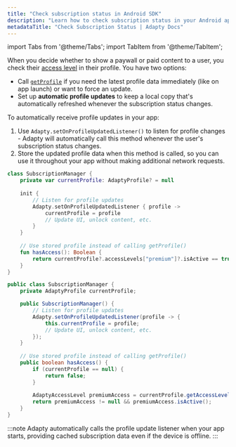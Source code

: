 ```yaml
---
title: "Check subscription status in Android SDK"
description: "Learn how to check subscription status in your Android app with Adapty."
metadataTitle: "Check Subscription Status | Adapty Docs"
---
```


import Tabs from '@theme/Tabs';
import TabItem from '@theme/TabItem';

When you decide whether to show a paywall or paid content to a user, you check their [access level](access-level.md) in their profile. You have two options:

- Call [`getProfile`](android-identifying-users.md) if you need the latest profile data immediately (like on app launch) or want to force an update.
- Set up **automatic profile updates** to keep a local copy that's automatically refreshed whenever the subscription status changes.

To automatically receive profile updates in your app:

1. Use `Adapty.setOnProfileUpdatedListener()` to listen for profile changes - Adapty will automatically call this method whenever the user's subscription status changes.
2. Store the updated profile data when this method is called, so you can use it throughout your app without making additional network requests.

<Tabs groupId="current-os" queryString>

<TabItem value="kotlin" label="Kotlin" default>

```kotlin
class SubscriptionManager {
    private var currentProfile: AdaptyProfile? = null
    
    init {
        // Listen for profile updates
        Adapty.setOnProfileUpdatedListener { profile ->
            currentProfile = profile
            // Update UI, unlock content, etc.
        }
    }
    
    // Use stored profile instead of calling getProfile()
    fun hasAccess(): Boolean {
        return currentProfile?.accessLevels["premium"]?.isActive == true
    }
}
```

</TabItem>

<TabItem value="java" label="Java" default>

```java showLineNumbers
public class SubscriptionManager {
    private AdaptyProfile currentProfile;

    public SubscriptionManager() {
        // Listen for profile updates
        Adapty.setOnProfileUpdatedListener(profile -> {
            this.currentProfile = profile;
            // Update UI, unlock content, etc.
        });
    }
    
    // Use stored profile instead of calling getProfile()
    public boolean hasAccess() {
        if (currentProfile == null) {
            return false;
        }
        
        AdaptyAccessLevel premiumAccess = currentProfile.getAccessLevels().get("premium");
        return premiumAccess != null && premiumAccess.isActive();
    }
}
```
</TabItem>
</Tabs>

:::note
Adapty automatically calls the profile update listener when your app starts, providing cached subscription data even if the device is offline.
:::